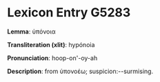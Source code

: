 # Lexicon Entry G5283

**Lemma**: ὑπόνοια

**Transliteration (xlit)**: hypónoia

**Pronunciation**: hoop-on'-oy-ah

**Description**:
from ὑπονοέω; suspicion:--surmising.
